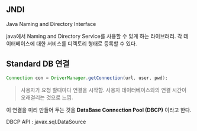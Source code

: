 ## JNDI

Java Naming and Directory Interface

java에서 Naming and Directory Service를 사용할 수 있게 하는 라이브러리.
각 데이터베이스에 대한 서비스를 디렉토리 형태로 등록할 수 있다.

## Standard DB 연결
```java
Connection con = DriverManager.getConnection(url, user, pwd);
```
>사용자가 요청 할때마다 연결을 시작함.
>사용자 데이터베이스와의 연결 시간이 오래걸리는 것으로 느낌.

이 연결을 미리 만들어 두는 것을 **DataBase Connection Pool (DBCP)** 이라고 한다.

DBCP API : javax.sql.DataSource 
<!--stackedit_data:
eyJoaXN0b3J5IjpbLTE4MTcwMDcxNjIsLTIwMzk4MzE4NzddfQ
==
-->